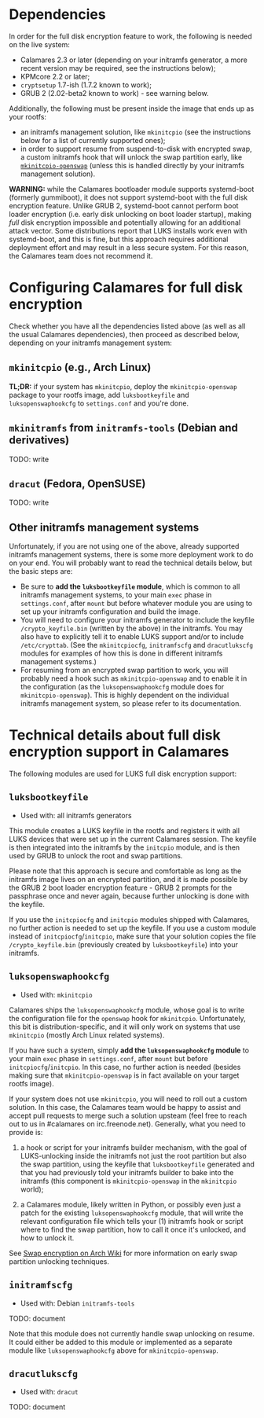 # Dependencies

In order for the full disk encryption feature to work, the following is needed on the live system:
* Calamares 2.3 or later (depending on your initramfs generator, a more recent version may be required, see the instructions below);
* KPMcore 2.2 or later;
* `cryptsetup` 1.7-ish (1.7.2 known to work);
* GRUB 2 (2.02-beta2 known to work) - see warning below.

Additionally, the following must be present inside the image that ends up as your rootfs:
* an initramfs management solution, like `mkinitcpio` (see the instructions below for a list of currently supported ones);
* in order to support resume from suspend-to-disk with encrypted swap, a custom initramfs hook that will unlock the swap partition early, like [`mkinitcpio-openswap`](https://aur.archlinux.org/packages/mkinitcpio-openswap/) (unless this is handled directly by your initramfs management solution).

**WARNING:** while the Calamares bootloader module supports systemd-boot (formerly gummiboot), it does not support systemd-boot with the full disk encryption feature. Unlike GRUB 2, systemd-boot cannot perform boot loader encryption (i.e. early disk unlocking on boot loader startup), making *full* disk encryption impossible and potentially allowing for an additional attack vector. Some distributions report that LUKS installs work even with systemd-boot, and this is fine, but this approach requires additional deployment effort and may result in a less secure system. For this reason, the Calamares team does not recommend it.

# Configuring Calamares for full disk encryption

Check whether you have all the dependencies listed above (as well as all the usual Calamares dependencies), then proceed as described below, depending on your initramfs management system:

## `mkinitcpio` (e.g., Arch Linux)

**TL;DR:** if your system has `mkinitcpio`, deploy the `mkinitcpio-openswap` package to your rootfs image, add `luksbootkeyfile` and `luksopenswaphookcfg` to `settings.conf` and you're done.

## `mkinitramfs` from `initramfs-tools` (Debian and derivatives)

TODO: write

## `dracut` (Fedora, OpenSUSE)

TODO: write

## Other initramfs management systems

Unfortunately, if you are not using one of the above, already supported initramfs management systems, there is some more deployment work to do on your end. You will probably want to read the technical details below, but the basic steps are:

* Be sure to **add the `luksbootkeyfile` module**, which is common to all initramfs management systems, to your main `exec` phase in `settings.conf`, after `mount` but before whatever module you are using to set up your initramfs configuration and build the image.
* You will need to configure your initramfs generator to include the keyfile `/crypto_keyfile.bin` (written by the above) in the initramfs. You may also have to explicitly tell it to enable LUKS support and/or to include `/etc/crypttab`. (See the `mkinitcpiocfg`, `initramfscfg` and `dracutlukscfg` modules for examples of how this is done in different initramfs management systems.)
* For resuming from an encrypted swap partition to work, you will probably need a hook such as `mkinitcpio-openswap` and to enable it in the configuration (as the `luksopenswaphookcfg` module does for `mkinitcpio-openswap`). This is highly dependent on the individual initramfs management system, so please refer to its documentation.

# Technical details about full disk encryption support in Calamares

The following modules are used for LUKS full disk encryption support:

## `luksbootkeyfile`

* Used with: all initramfs generators

This module creates a LUKS keyfile in the rootfs and registers it with all LUKS devices that were set up in the current Calamares session. The keyfile is then integrated into the initramfs by the `initcpio` module, and is then used by GRUB to unlock the root and swap partitions.

Please note that this approach is secure and comfortable as long as the initramfs image lives on an encrypted partition, and it is made possible by the GRUB 2 boot loader encryption feature - GRUB 2 prompts for the passphrase once and never again, because further unlocking is done with the keyfile.

If you use the `initcpiocfg` and `initcpio` modules shipped with Calamares, no further action is needed to set up the keyfile. If you use a custom module instead of `initcpiocfg`/`initcpio`, make sure that your solution copies the file `/crypto_keyfile.bin` (previously created by `luksbootkeyfile`) into your initramfs.

## `luksopenswaphookcfg`

* Used with: `mkinitcpio`

Calamares ships the `luksopenswaphookcfg` module, whose goal is to write the configuration file for the `openswap` hook for `mkinitcpio`. Unfortunately, this bit is distribution-specific, and it will only work on systems that use `mkinitcpio` (mostly Arch Linux related systems).

If you have such a system, simply **add the `luksopenswaphookcfg` module** to your main `exec` phase in `settings.conf`, after `mount` but before `initcpiocfg`/`initcpio`. In this case, no further action is needed (besides making sure that `mkinitcpio-openswap` is in fact available on your target rootfs image).

If your system does not use `mkinitcpio`, you will need to roll out a custom solution. In this case, the Calamares team would be happy to assist and accept pull requests to merge such a solution upsteam (feel free to reach out to us in #calamares on irc.freenode.net). Generally, what you need to provide is:

1. a hook or script for your initramfs builder mechanism, with the goal of LUKS-unlocking inside the initramfs not just the root partition but also the swap partition, using the keyfile that `luksbootkeyfile` generated and that you had previously told your initramfs builder to bake into the initramfs (this component is `mkinitcpio-openswap` in the `mkinitcpio` world);

2. a Calamares module, likely written in Python, or possibly even just a patch for the existing `luksopenswaphookcfg` module, that will write the relevant configuration file which tells your (1) initramfs hook or script where to find the swap partition, how to call it once it's unlocked, and how to unlock it.

See [Swap encryption on Arch Wiki](https://wiki.archlinux.org/index.php/Dm-crypt/Swap_encryption#mkinitcpio_hook) for more information on early swap partition unlocking techniques.

## `initramfscfg`

* Used with: Debian `initramfs-tools`

TODO: document

Note that this module does not currently handle swap unlocking on resume. It could either be added to this module or implemented as a separate module like `luksopenswaphookcfg` above for `mkinitcpio-openswap`.

## `dracutlukscfg`

* Used with: `dracut`

TODO: document
